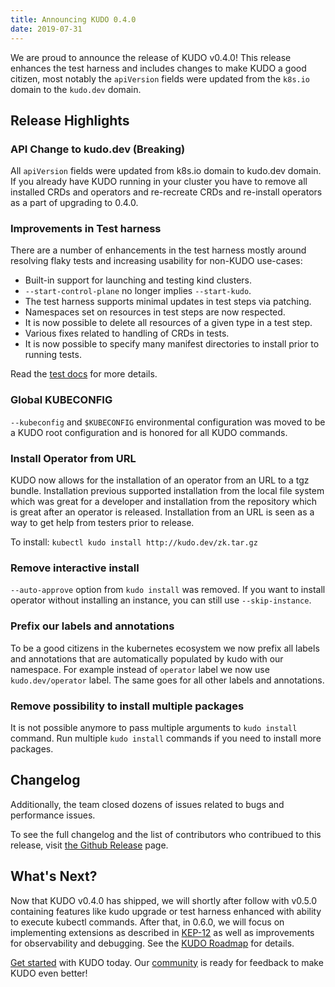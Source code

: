 ```yaml
---
title: Announcing KUDO 0.4.0
date: 2019-07-31
---
```


We are proud to announce the release of KUDO v0.4.0! This release enhances the test harness and includes changes to make KUDO a good citizen, most notably the `apiVersion` fields were updated from the `k8s.io` domain to the `kudo.dev` domain.

## Release Highlights

### API Change to kudo.dev (Breaking)

All `apiVersion` fields were updated from k8s.io domain to kudo.dev domain. If you already have KUDO running in your cluster you have to remove all installed CRDs and operators and re-recreate CRDs and re-install operators as a part of upgrading to 0.4.0.

### Improvements in Test harness

There are a number of enhancements in the test harness mostly around resolving flaky tests and increasing usability for non-KUDO use-cases:

* Built-in support for launching and testing kind clusters.
* `--start-control-plane` no longer implies `--start-kudo`.
* The test harness supports minimal updates in test steps via patching.
* Namespaces set on resources in test steps are now respected.
* It is now possible to delete all resources of a given type in a test step.
* Various fixes related to handling of CRDs in tests.
* It is now possible to specify many manifest directories to install prior to running tests.

Read the [test docs](https://github.com/kudobuilder/kudo/blob/master/test/README.md) for more details.

### Global KUBECONFIG

`--kubeconfig` and `$KUBECONFIG` environmental configuration was moved to be a KUDO root configuration and is honored for all KUDO commands.

### Install Operator from URL

KUDO now allows for the installation of an operator from an URL to a tgz bundle. Installation previous supported installation from the local file system which was great for a developer and installation from the repository which is great after an operator is released. Installation from an URL is seen as a way to get help from testers prior to release.

To install:  `kubectl kudo install http://kudo.dev/zk.tar.gz`

### Remove interactive install

`--auto-approve` option from `kudo install` was removed. If you want to install operator without installing an instance, you can still use `--skip-instance`.

### Prefix our labels and annotations

To be a good citizens in the kubernetes ecosystem we now prefix all labels and annotations that are automatically populated by kudo with our namespace. For example instead of `operator` label we now use `kudo.dev/operator` label. The same goes for all other labels and annotations.

### Remove possibility to install multiple packages

It is not possible anymore to pass multiple arguments to `kudo install` command. Run multiple `kudo install` commands if you need to install more packages.

## Changelog

Additionally, the team closed dozens of issues related to bugs and performance issues.

To see the full changelog and the list of contributors who contribued to this release, visit [the Github Release](https://github.com/kudobuilder/kudo/releases/tag/v0.4.0) page.

## What's Next?

Now that KUDO v0.4.0 has shipped, we will shortly after follow with v0.5.0 containing features like kudo upgrade or test harness enhanced with ability to execute kubectl commands. After that, in 0.6.0, we will focus on implementing extensions as described in [KEP-12](https://github.com/kudobuilder/kudo/blob/master/keps/0012-operator-extensions.md) as well as improvements for observability and debugging.
See the [KUDO Roadmap](https://github.com/orgs/kudobuilder/projects/2) for details.

[Get started](/docs/getting-started) with KUDO today. Our [community](/docs/community) is ready for feedback to make KUDO even better!
